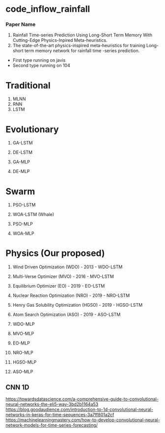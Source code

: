 # code_inflow_rainfall

### Paper Name
1. Rainfall Time-series Prediction Using Long-Short Term Memory With Cutting-Edge Physics-Inpired Meta-heuristics.
2. The state-of-the-art physics-inspired meta-heuristics for training Long-short term memory network for rainfall time
-series prediction.


* First type running on javis
* Second type running on 104


# Traditional 
1. MLNN 
2. RNN 
3. LSTM 


# Evolutionary 
1. GA-LSTM 
2. DE-LSTM

1. GA-MLP
2. DE-MLP

# Swarm 
1. PSO-LSTM
2. WOA-LSTM  (Whale)

1. PSO-MLP
2. WOA-MLP

# Physics (Our proposed)
1. Wind Driven Optimization (WDO) - 2013 - WDO-LSTM 
2. Multi-Verse Optimizer (MVO) - 2016 - MVO-LSTM
3. Equilibrium Optimizer (EO) - 2019 - EO-LSTM
4. Nuclear Reaction Optimization (NRO) - 2019 - NRO-LSTM
5. Henry Gas Solubility Optimization (HGSO) - 2019 - HGSO-LSTM
6. Atom Search Optimization (ASO) - 2019 - ASO-LSTM

1. WDO-MLP
2. MVO-MLP
3. EO-MLP
4. NRO-MLP
5. HGSO-MLP
6. ASO-MLP

## CNN 1D 
https://towardsdatascience.com/a-comprehensive-guide-to-convolutional-neural-networks-the-eli5-way-3bd2b1164a53
https://blog.goodaudience.com/introduction-to-1d-convolutional-neural-networks-in-keras-for-time-sequences-3a7ff801a2cf
https://machinelearningmastery.com/how-to-develop-convolutional-neural-network-models-for-time-series-forecasting/